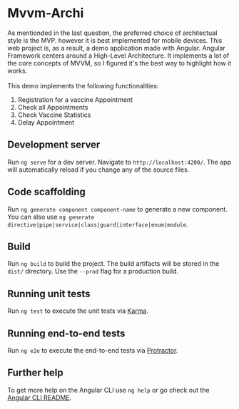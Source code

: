 # Mvvm-Archi

As mentionded in the last question, the preferred choice of architectual style is the MVP. however it is best implemented for mobile devices. This web project is, as a result, a demo application made with Angular. Angular Framework centers around a High-Level Architecture. It implements a lot of the core concepts of MVVM, so I figured it's the best way to highlight how it works.<br><br>
This demo implements the following functionalities:
<ol>
  <li>Registration for a vaccine Appointment</li>
  <li>Check all Appointments</li>
  <li>Check Vaccine Statistics</li>
  <li>Delay Appointment</li>
</ol>

## Development server

Run `ng serve` for a dev server. Navigate to `http://localhost:4200/`. The app will automatically reload if you change any of the source files.

## Code scaffolding

Run `ng generate component component-name` to generate a new component. You can also use `ng generate directive|pipe|service|class|guard|interface|enum|module`.

## Build

Run `ng build` to build the project. The build artifacts will be stored in the `dist/` directory. Use the `--prod` flag for a production build.

## Running unit tests

Run `ng test` to execute the unit tests via [Karma](https://karma-runner.github.io).

## Running end-to-end tests

Run `ng e2e` to execute the end-to-end tests via [Protractor](http://www.protractortest.org/).

## Further help

To get more help on the Angular CLI use `ng help` or go check out the [Angular CLI README](https://github.com/angular/angular-cli/blob/master/README.md).
